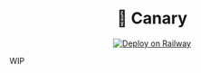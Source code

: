 <h1 align="center">🐤 Canary</h1>

<div align="center">
  <a href="https://railway.app/template/mn9WJT?referralCode=IQ76H8">
    <img src="https://railway.app/button.svg" alt="Deploy on Railway">
  </a>
</div

> WIP
